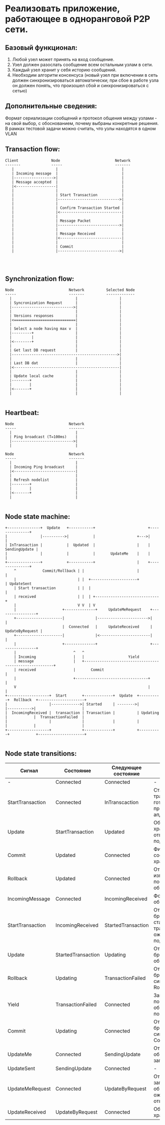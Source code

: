 Реализовать приложение, работающее в одноранговой P2P сети. 
===========================================================

Базовый функционал:
-------------------
1. Любой узел может принять на вход сообщение.
2. Узел должен разослать сообщение всем остальным узлам в сети.
3. Каждый узел хранит у себя историю сообщений.
4. Необходим алгоритм консенсуса (новый узел при включении в сеть должен синхронизироваться автоматически; при сбое в работе узла он должен понять, что произошел сбой и синхронизироваться с сетью)

Дополнительные сведения:
------------------------
Формат сериализации сообщений и протокол общения между узлами - на свой выбор, с обоснованием, почему выбраны конкретные решения. В рамках тестовой задачи можно считать, что узлы находятся в одном VLAN


Transaction flow:
-----------------

```
Client               Node                         Network
-------              -----                        -------
   |                   |                             |
   | Incoming message  |                             |
   |------------------>|                             |
   | Message accepted  |                             |
   |<------------------|                             |
   |                   |                             |   
   |                   | Start Transaction           |   
   |                   |---------------------------->|
   |                   |                             |
   |                   | Confirm Transaction Started |
   |                   |<----------------------------|
   |                   |                             |   
   |                   | Message Packet              |
   |                   |---------------------------->|
   |                   |                             |   
   |                   | Message Received            |
   |                   |<----------------------------|
   |                   |                             |   
   |                   | Commit                      |
   |                   |---------------------------->|
   
   
      
```

Synchronization flow:
---------------------

```
Node                         Network          Selected Node
-----                        -------          -------------
  |                             |                   |
  | Syncronization Request      |                   |
  |---------------------------->|                   |
  |                             |                   |
  | Versions responses          |                   |
  |<============================|                   |
  |                             |                   |
  | Select a node having max v  |                   |
  |---------+                   |                   |
  |         |                   |                   |
  |<--------+                   |                   |
  |                             |                   |
  | Get last DB request         |                   |
  |------------------------------------------------>|
  |                             |                   |
  | Last DB dat                 |                   |
  |<------------------------------------------------|
  |                             |                   |
  | Update local cache          |                   |
  |--------+                    |                   |
  |        |                    |                   |
  |<-------+                    |                   |
  |                             |                   |
  
```

Heartbeat:
----------

```
Node                         Network
-----                        -------
  |                             |
  | Ping broadcast (T=100ms)    |
  |---------------------------->|
  |                             |
    
Node                         Network
-----                        -------
  |                             |
  | Incoming Ping broadcast     |
  |<----------------------------|
  |                             |
  | Refresh nodelist            |
  |--------+                    |
  |        |                    |
  |<-------+                    |
  |                             |
  
```

Node state machine:
-------------------

```
+---------------+  Update   +-----------+                        +---------------+
|               |---------->|           |                   +--->|               |  
| InTransaction |           |  Updated  |                   |    | SendingUpdate |                      
|               |           |           |       UpdateMe    |    |               |                      
+---------------+           +-----------+                   |    +---------------+
    ^            Commit/Rollback | |                        |         |
    |                            | |  +---------------------+         | UpdateSent
    | Start transaction          | |  |                               |
    | received                   | |  | +-----------------------------+
    |                            V V  | V
    |                     +--------------+     UpdateMeRequest    +-----------------+
    +---------------------|              |----------------------->|                 |
                          |  Connected   |     UpdateReceived     | UpdateByRequest |
    +---------------------|              |<-----------------------|                 |
    |                     +--------------+                        +-----------------+
    |                          ^   ^
    | Incoming                 |   |                    Yield
    | message                  |   +--------------------------------------------------------+
    | received                 |       Commit                                               |
    |                          +---------------------------------+                          |
    V                                                            |                          |
+-------------------+  Start       +-------------+  Update  +----------+  Rollback  +---------------------+
|                   |------------->| Started     | -------->|          |----------->|                     |
|  IncomingReceived |  transaction | Transaction |          | Updating |            |  TransactionFailed  |
|                   |              |             |          |          |            |                     |
+-------------------+              +-------------+          +----------+            +---------------------+
  
```

Node state transitions:
-----------------------

| Сигнал | Состояние | Следующее состояние | Действие |
|--------|-----------|---------------------|----------|
| - | Connected | Connected | - |
| StartTransaction | Connected | InTranscaction | Старт транзакции, готовность к приёму апдейта |
| Update | StartTransaction | Updated | Обновление хранилища, отправка подтверждения |
| Commit | Updated | Connected | Фиксация состояния хранилища |
| Rollback | Updated | Connected | Откат изменений последнего обновления |
| IncomingMessage | Connected | IncomingReceived | Формирование обновления |
| StartTransaction | IncomingReceived | StartedTransaction | Отправка бродкаста о старте транзакции, ожидание подтверждений |
| Update | StartedTransaction | Updating | Отправка бродкаста с обновлением |
| Rollback | Updating | TransactionFailed | Отправка бродкаста с сигналом Rollback |
| Yield | TransactionFailed | Connected | Запланировать повторное обновление позже |
| Commit | Updating | Connected | Отправка бродкаста с сигналом Commit |
| UpdateMe | Connected | SendingUpdate | Отправка обновления по запросу |
| UpdateSent | SendingUpdate | Connected | - |
| UpdateMeRequest | Connected | UpdateByRequest | Отправка запроса на обновление, ожидание ответа |
| UpdateReceived | UpdateByRequest | Connected | Обновление хранилища |